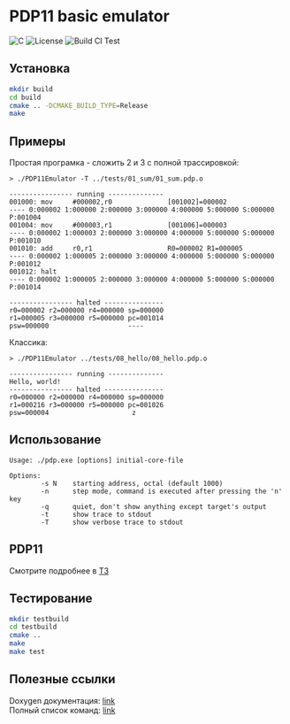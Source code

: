 # PDP11 basic emulator

![C](https://img.shields.io/badge/C-89%2F99%2F11%2F17-blue)
![License](https://camo.githubusercontent.com/890acbdcb87868b382af9a4b1fac507b9659d9bf/68747470733a2f2f696d672e736869656c64732e696f2f62616467652f6c6963656e73652d4d49542d626c75652e737667)
![Build CI Test](https://github.com/franneck94/CProjectTemplate/workflows/Ubuntu%20CI%20Test/badge.svg)

## Установка

```bash
mkdir build
cd build
cmake .. -DCMAKE_BUILD_TYPE=Release
make
```

## Примеры

Простая програмка - сложить 2 и 3 с полной трассировкой:

```
> ./PDP11Emulator -T ../tests/01_sum/01_sum.pdp.o

---------------- running --------------
001000: mov     #000002,r0              [001002]=000002
---- 0:000002 1:000000 2:000000 3:000000 4:000000 5:000000 S:000000 P:001004
001004: mov     #000003,r1              [001006]=000003
---- 0:000002 1:000003 2:000000 3:000000 4:000000 5:000000 S:000000 P:001010
001010: add     r0,r1                   R0=000002 R1=000005
---- 0:000002 1:000005 2:000000 3:000000 4:000000 5:000000 S:000000 P:001012
001012: halt
---- 0:000002 1:000005 2:000000 3:000000 4:000000 5:000000 S:000000 P:001014

---------------- halted ---------------
r0=000002 r2=000000 r4=000000 sp=000000
r1=000005 r3=000000 r5=000000 pc=001014
psw=000000                    ----
```

Классика:

```
> ./PDP11Emulator ../tests/08_hello/08_hello.pdp.o

---------------- running --------------
Hello, world!
---------------- halted ---------------
r0=000000 r2=000000 r4=000000 sp=000000
r1=000216 r3=000000 r5=000000 pc=001026
psw=000004                     z
```

## Использование

```
Usage: ./pdp.exe [options] initial-core-file

Options:
        -s N    starting address, octal (default 1000)
        -n      step mode, command is executed after pressing the 'n' key
        -q      quiet, don't show anything except target's output
        -t      show trace to stdout
        -T      show verbose trace to stdout
```

## PDP11

Смотрите подробнее в [ТЗ](https://github.com/VSWeatherfield/PDP11_Emulator/blob/dev/docs/TechnicalTask.md)

## Тестирование

```bash
mkdir testbuild
cd testbuild
cmake ..
make
make test
```

## Полезные ссылки

Doxygen документация: [link](https://vsweatherfield.github.io/PDP11_Emulator/) \
Полный список команд: [link](http://acm.mipt.ru/twiki/bin/view/Cintro/PDPCommandList?sortcol=1&table=1&up=1)